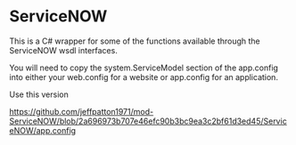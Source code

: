 ServiceNOW
==========

This is a C# wrapper for some of the functions available through the ServiceNOW wsdl interfaces.

You will need to copy the system.ServiceModel section of the app.config into either your web.config for a website or app.config for an application.

Use this version

https://github.com/jeffpatton1971/mod-ServiceNOW/blob/2a696973b707e46efc90b3bc9ea3c2bf61d3ed45/ServiceNOW/app.config
